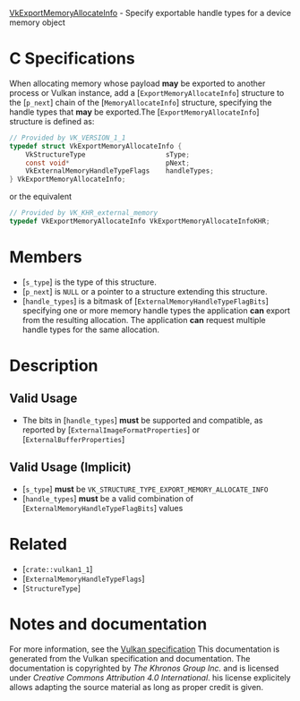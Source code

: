 [VkExportMemoryAllocateInfo](https://www.khronos.org/registry/vulkan/specs/1.3-extensions/man/html/VkExportMemoryAllocateInfo.html) - Specify exportable handle types for a device memory object

# C Specifications
When allocating memory whose payload  **may**  be exported to another process or
Vulkan instance, add a [`ExportMemoryAllocateInfo`] structure to the
[`p_next`] chain of the [`MemoryAllocateInfo`] structure, specifying
the handle types that  **may**  be exported.The [`ExportMemoryAllocateInfo`] structure is defined as:
```c
// Provided by VK_VERSION_1_1
typedef struct VkExportMemoryAllocateInfo {
    VkStructureType                    sType;
    const void*                        pNext;
    VkExternalMemoryHandleTypeFlags    handleTypes;
} VkExportMemoryAllocateInfo;
```
or the equivalent
```c
// Provided by VK_KHR_external_memory
typedef VkExportMemoryAllocateInfo VkExportMemoryAllocateInfoKHR;
```

# Members
- [`s_type`] is the type of this structure.
- [`p_next`] is `NULL` or a pointer to a structure extending this structure.
- [`handle_types`] is a bitmask of [`ExternalMemoryHandleTypeFlagBits`] specifying one or more memory handle types the application  **can**  export from the resulting allocation. The application  **can**  request multiple handle types for the same allocation.

# Description
## Valid Usage
-    The bits in [`handle_types`] **must**  be supported and compatible, as reported by [`ExternalImageFormatProperties`] or [`ExternalBufferProperties`]

## Valid Usage (Implicit)
-  [`s_type`] **must**  be `VK_STRUCTURE_TYPE_EXPORT_MEMORY_ALLOCATE_INFO`
-  [`handle_types`] **must**  be a valid combination of [`ExternalMemoryHandleTypeFlagBits`] values

# Related
- [`crate::vulkan1_1`]
- [`ExternalMemoryHandleTypeFlags`]
- [`StructureType`]

# Notes and documentation
For more information, see the [Vulkan specification](https://www.khronos.org/registry/vulkan/specs/1.3-extensions/html/vkspec.html)
This documentation is generated from the Vulkan specification and documentation.
The documentation is copyrighted by *The Khronos Group Inc.* and is licensed under *Creative Commons Attribution 4.0 International*.
his license explicitely allows adapting the source material as long as proper credit is given.
        